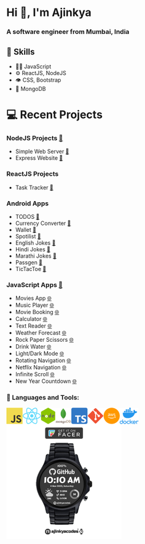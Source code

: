 <h1>Hi 👋, I'm Ajinkya</h1>
<h3>A software engineer from Mumbai, India</h3>

## :pushpin: Skills
- 👨‍💻 JavaScript
- ⚙️ ReactJS, NodeJS
- 👁️ CSS, Bootstrap
- 💽 MongoDB

# 💻 Recent Projects 

### NodeJS Projects [:memo:](https://github.com/ajinkyacodes/nodejs-apps)
- Simple Web Server [:memo:](https://github.com/ajinkyacodes/nodejs-apps/tree/master/simple-web-server)
- Express Website [:memo:](https://github.com/ajinkyacodes/nodejs-apps/tree/master/express-website)

### ReactJS Projects
- Task Tracker [:memo:](https://github.com/ajinkyacodes/reactjs-task-tracker)

### Android Apps
- TODOS [:iphone:](https://play.google.com/store/apps/details?id=com.ajinkyacodes.todos)
- Currency Converter [:iphone:](https://play.google.com/store/apps/details?id=com.ajinkyacodes.currencyconverter)
- Wallet [:iphone:](https://play.google.com/store/apps/details?id=com.ajinkyacodes.wallet)
- Spotilist [:iphone:](https://play.google.com/store/apps/details?id=com.ajinkyacodes.spotilist)
- English Jokes [:iphone:](https://play.google.com/store/apps/details?id=com.ajinkyacodes.englishjokes)
- Hindi Jokes [:iphone:](https://play.google.com/store/apps/details?id=com.ajinkyacodes.hindijokes)
- Marathi Jokes [:iphone:](https://play.google.com/store/apps/details?id=com.ajinkyacodes.marathijokes)
- Passgen [:iphone:](https://play.google.com/store/apps/details?id=com.ajinkyacodes.passgen)
- TicTacToe [:iphone:](https://play.google.com/store/apps/details?id=com.ajinkyacodes.tictactoe)

### JavaScript Apps [:memo:](https://github.com/ajinkyacodes/javascript-apps)
- Movies App [:globe_with_meridians:](https://ajinkyacodes.com/work/projects/movies-app/)
- Music Player [:globe_with_meridians:](https://ajinkyacodes.com/work/projects/music-player/)
- Movie Booking [:globe_with_meridians:](https://ajinkyacodes.com/work/projects/movie-booking/)
- Calculator [:globe_with_meridians:](https://ajinkyacodes.com/work/projects/calculator/)
- Text Reader [:globe_with_meridians:](https://ajinkyacodes.com/work/projects/text-reader)
- Weather Forecast [:globe_with_meridians:](https://ajinkyacodes.com/work/projects/weather-forecast/)
- Rock Paper Scissors [:globe_with_meridians:](https://ajinkyacodes.com/work/projects/rock-paper-scissors/)
- Drink Water [:globe_with_meridians:](https://ajinkyacodes.com/work/projects/drink-water/)
- Light/Dark Mode [:globe_with_meridians:](https://ajinkyacodes.com/work/projects/light-dark-mode/)
- Rotating Navigation [:globe_with_meridians:](https://ajinkyacodes.com/work/projects/rotating-navigation/)
- Netflix Navigation [:globe_with_meridians:](https://ajinkyacodes.com/work/projects/netflix-navigation/)
- Infinite Scroll [:globe_with_meridians:](https://ajinkyacodes.com/work/projects/infinite-scroll/)
- New Year Countdown [:globe_with_meridians:](https://ajinkyacodes.com/work/projects/new-year-countdown/)

### 🔨 Languages and Tools:

[<img align="left" alt="JavaScript" height ="42px" src="assets/images/javascript.png">](https://developer.mozilla.org/en-US/docs/Web/JavaScript)
[<img align="left" alt="ReactJS" height ="42px" src="assets/images/react.png">](https://devdocs.io/react/)
[<img align="left" alt="NodeJS" height ="42px" src="assets/images/nodejs.png">](https://devdocs.io/node/)
[<img align="left" alt="MongoDB" height ="42px" src="assets/images/mongodb.png">](https://www.mongodb.com/docs/)
[<img align="left" alt="TypeScript" height ="42px" src="assets/images/typescript.png">](https://www.typescriptlang.org/docs/handbook/typescript-in-5-minutes.html)
[<img align="left" alt="Git" height ="42px" src="assets/images/git.png">](https://git-scm.com/doc)
[<img align="left" alt="AWS" height ="42px" src="assets/images/aws.png">](https://docs.aws.amazon.com/)
[<img align="left" alt="Docker" height ="42px" src="assets/images/docker.png">](https://docs.docker.com/)
[<img align="left" alt="GitHuB Digital | ajinkyacodes" width="300px" src="assets/images/github-digital.png">](https://www.facer.io/watchface/Ft711L2TIp)
